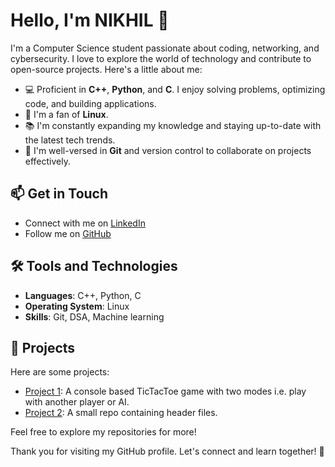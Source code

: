 # Hello, I'm NIKHIL 👋

I'm a Computer Science student passionate about coding, networking, and cybersecurity. I love to explore the world of technology and contribute to open-source projects. Here's a little about me:

- 💻 Proficient in **C++**, **Python**, and **C**. I enjoy solving problems, optimizing code, and building applications.
- 🐧 I'm a fan of **Linux**.
- 📚 I'm constantly expanding my knowledge and staying up-to-date with the latest tech trends.
- 🔗 I'm well-versed in **Git** and version control to collaborate on projects effectively.

## 📫 Get in Touch

- Connect with me on [LinkedIn](https://www.linkedin.com/in/nikhiljangra264/)
- Follow me on [GitHub](https://github.com/nikhiljangra264)

## 🛠️ Tools and Technologies

- **Languages**: C++, Python, C
- **Operating System**: Linux
- **Skills**: Git, DSA, Machine learning

## 🌟 Projects

Here are some projects:

- [Project 1](https://github.com/nikhiljangra264/tictactoe): A console based TicTacToe game with two modes i.e. play with another player or AI.
- [Project 2](https://github.com/nikhiljangra264/header_files): A small repo containing header files.

Feel free to explore my repositories for more!

Thank you for visiting my GitHub profile. Let's connect and learn together! 🚀

<!---
NikhilWalker/NikhilWalker is a ✨ special ✨ repository because its `README.md` (this file) appears on your GitHub profile.
You can click the Preview link to take a look at your changes.
--->
